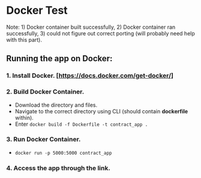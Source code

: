# Docker Test

Note: 1) Docker container built successfully, 2) Docker container ran successfully, 3) could not figure out correct porting (will probably need help with this part). 



## Running the app on Docker:


### 1. Install Docker. [https://docs.docker.com/get-docker/]


### 2. Build Docker Container. 

   * Download the directory and files.
   * Navigate to the correct directory using CLI (should contain **dockerfile** within).
   * Enter `docker build -f Dockerfile -t contract_app .`
   
   
### 3. Run Docker Container.

   * `docker run -p 5000:5000 contract_app`
   
   
### 4. Access the app through the link.
